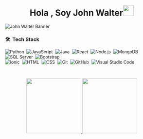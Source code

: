 <h1 align="center"><b>Hola , Soy John Walter</b><img src="https://media.giphy.com/media/hvRJCLFzcasrR4ia7z/giphy.gif" width="35"></h1>
<!--  -->


  ![John Walter Banner](https://github.com/user-attachments/assets/fed2615c-a985-4f1d-97d5-b76b31931e77)




  ### 🛠 &nbsp;Tech Stack

  ![Python](https://img.shields.io/badge/-Python-05122A?style=flat&logo=python)&nbsp;
  ![JavaScript](https://img.shields.io/badge/-JavaScript-05122A?style=flat&logo=javascript)&nbsp;
  ![Java](https://img.shields.io/badge/-Java-05122A?style=flat&logo=Java&logoColor=FFA518)&nbsp;
  ![React](https://img.shields.io/badge/-React-05122A?style=flat&logo=react)&nbsp;
  ![Node.js](https://img.shields.io/badge/-Node.js-05122A?style=flat&logo=node.js)&nbsp;
  ![MongoDB](https://img.shields.io/badge/-MongoDB-05122A?style=flat&logo=mongodb)&nbsp;
  ![SQL Server](https://img.shields.io/badge/-SQL_Server-05122A?style=flat&logo=microsoft-sql-server)&nbsp;
  ![Bootstrap](https://img.shields.io/badge/-Bootstrap-05122A?style=flat&logo=bootstrap&logoColor=563D7C)<br>
  ![Ionic](https://img.shields.io/badge/-Ionic-05122A?style=flat&logo=ionic)&nbsp;
  ![HTML](https://img.shields.io/badge/-HTML-05122A?style=flat&logo=HTML5)&nbsp;
  ![CSS](https://img.shields.io/badge/-CSS-05122A?style=flat&logo=CSS3&logoColor=1572B6)&nbsp;
  ![Git](https://img.shields.io/badge/-Git-05122A?style=flat&logo=git)&nbsp;
  ![GitHub](https://img.shields.io/badge/-GitHub-05122A?style=flat&logo=github)&nbsp;
  ![Visual Studio Code](https://img.shields.io/badge/-Visual%20Studio%20Code-05122A?style=flat&logo=visual-studio-code&logoColor=007ACC)&nbsp;

<br>

<p align="center">
  <a href="https://github.com/WalterFox22">
    <img height="180em" src="https://github-readme-stats-eight-theta.vercel.app/api?username=WalterFox22&show_icons=true&theme=algolia&include_all_commits=true&count_private=true"/>
  </a>
  <a href="https://github.com/WalterFox22">
    <img height="180em" src="https://github-readme-stats-eight-theta.vercel.app/api/top-langs/?username=WalterFox22&layout=compact&langs_count=8&theme=algolia"/>
  </a>
</p>
